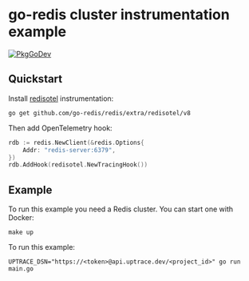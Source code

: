# go-redis cluster instrumentation example

[![PkgGoDev](https://pkg.go.dev/badge/github.com/go-redis/redis/tree/master/extra/redisotel)](https://pkg.go.dev/github.com/go-redis/redis/tree/master/extra/redisotel)

## Quickstart

Install [redisotel](https://github.com/go-redis/redis/tree/master/extra/redisotel) instrumentation:

```shell
go get github.com/go-redis/redis/extra/redisotel/v8
```

Then add OpenTelemetry hook:

```go
rdb := redis.NewClient(&redis.Options{
    Addr: "redis-server:6379",
})
rdb.AddHook(redisotel.NewTracingHook())
```

## Example

To run this example you need a Redis cluster. You can start one with Docker:

```shell
make up
```

To run this example:

```shell
UPTRACE_DSN="https://<token>@api.uptrace.dev/<project_id>" go run main.go
```
